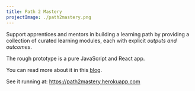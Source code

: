 ```yaml
---
title: Path 2 Mastery
projectImage: ./path2mastery.png
---
```


Support apprentices and mentors in building a learning path
by providing a collection of curated learning modules, each with explicit _outputs and outcomes_.

The rough prototype is a pure JavaScript and React app.

You can read more about it in this [blog](/blog/path2mastery).

See it running at: https://path2mastery.herokuapp.com
